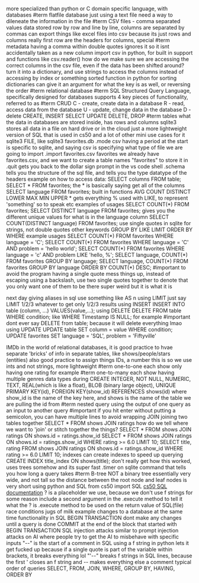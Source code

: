 more specialized than python or C
domain specific language, with databases
#term flatfile database
	just using a text file
	need a way to dileneate the information in the file
	#term CSV files - comma separated values
		data stored row by row and line by line, columns are separated by commas
		can export things like excel files into csv because its just rows and columns really
		first row are the headers for columns, special
			#term metadata
		having a comma within double quotes ignores it so it isnt accidentally taken as a new column
		import csv in python, for built in support and functions like csv.reader()
how do we make sure we are accessing the correct columns in the csv file, even if the data has been shifted around?
	turn it into a dictionary, and use strings to access the columns instead of accessing by index or something
sorted function in python for sorting dictionaries
	can give it an argument for what the key is as well, or reversing the order
#term relational database
#term SQL
	Structured Query Language, specifically designed for databases
	supports 4 key pieces of functionality, referred to as #term CRUD
		C - create, create data in a database
		R - read, access data from the database
		U - update, change data in the database
		D - delete
		CREATE, INSERT
		SELECT
		UPDATE
		DELETE, DROP
#term tables
	what the data in databases are stored inside, has rows and columns
sqlite3
	stores all data in a file on hard drive or in the cloud
	just a more lightweight version of SQL that is used in cs50 and a lot of other mini use cases for it
	sqlite3 FILE, like sqlite3 favorites.db 
		.mode csv
			having a period at the start is specific to sqlite, and saying csv is specifying what type of file we are going to import
		.import favorites.csv favorites
			we already have favorites.csv, and we want to create a table names "favorites" to store it in
		.quit
			gets you  back to the dollar sign prompt in the vs code shell
		.schema
			tells you the structure of the sql file, and tells you the type datatype of the headers
		example on how to access data: SELECT columns FROM table;
		SELECT \* FROM favorites;
			the \* is basically saying get all of the columns
		SELECT language FROM favorites;
built in functions
	AVG
	COUNT 
	DISTINCT
	LOWER
	MAX
	MIN
	UPPER
	\*
		gets everything
	%
		used with LIKE, to represent 'something' so to speak
	etc
	examples of usages
		SELECT COUNT(\*) FROM favorites;
		SELECT DISTINCT language FROM favorites;
			gives you the different unique values for what is in the language column
		SELECT COUNT(DISTINCT language) FROM favorites;
use single quotes in sqlite for strings, not double quotes
other keywords
	GROUP BY
	LIKE
	LIMIT
	ORDER BY
	WHERE
	example usages
		SELECT COUNT(\*) FROM favorites WHERE language = 'C';
		SELECT COUNT(\*) FROM favorites WHERE language = 'C' AND problem = 'hello world';
		SELECT COUNT(\*) FROM favorites WHERE language = 'c' AND problem LIKE 'hello, %';
		SELECT language, COUNT(\*) FROM favorites GROUP BY language;
		SELECT language, COUNT(\*) FROM favorites GROUP BY language ORDER BY COUNT(\*) DESC;
#important to avoid the program having a single quote mess things up, instead of escaping using a backslash, use two single quotes together to denote that you only want one of them to be there
	super weird but it is what it is

next day
giving aliases in sql
	use something like AS n
using LIMIT
	just say LIMIT 1/2/3 whatever to get only 1/2/3 results
using INSERT
	INSERT INTO table (column, ...) VALUES(value,...);
using DELETE
	DELETE FROM table WHERE condition;
		like WHERE Timestamp IS NULL; for example
	#important dont ever say DELETE from table; because it will delete everything lmao
using UPDATE
	UPDATE table SET column = value WHERE condition;
	UPDATE favorites SET language = 'SQL', problem = 'Fiftyville'

IMDb
	in the world of relational databases, it is good practice to hvae separate 'bricks' of info in separate tables, like shows/people/stars (entities)
	also good practice to assign things IDs, a number
		this is so we use ints and not strings, more lightweight
	#term one-to-one 
		each show only having one rating for example
	#term one-to-many
		each show having multiple genres
	data types during CREATE
		INTEGER, NOT NULL, NUMERIC,  TEXT, REAL(which is like a float), BLOB (binary large object), UNIQUE
		PRIMARY KEY(id), 
		FOREIGN KEY(show_id) REFERENCES shows(id)
			where show_id is the name of the key here, and shows is the name of the table  we are pulling the id from
	#term nested query
		using the output of one query as an input to another query
		#important if you hit enter without putting a semicolon, you can have multiple lines to avoid wrapping
	JOIN
		joining two tables together
		SELECT \* FROM shows JOIN ratings
			how do we tell where we want to 'join' or stitch together the things?
		SELECT \* FROM shows JOIN ratings ON shows.id = ratings.show_id
		SELECT \* FROM shows JOIN ratings ON shows.id = ratings.show_id WHERE rating >= 6.0 LIMIT 10;
		SELECT title, rating FROM shows JOIN ratings ON shows.id = ratings.show_id WHERE rating >= 6.0 LIMIT 10;
indexes
	can create indexes to speed up querying
	CREATE INDEX title_index ON shows(title);
		don't really get how this worked, uses trees somehow and its super fast
	.timer on
		sqlite command that tells you how long a query takes
	#term B-tree
		NOT  a binary tree
		essentially very wide, and not tall so the distance between the root node and leaf nodes is very short
using python and SQL
	from cs50 import SQL
	[cs50 SQL documentation](https://cs50.readthedocs.io/libraries/cs50/python/#cs50.SQL)
	? is a placeholder we use, because we don't use f strings for some reason
		include a second argument in the .execute method to tell it what the ? is 
	.execute method to be used on the return value of SQL(file)
race conditions
	jugs of milk example 
	changes to a database at the same time
	functionality in SQL
		BEGIN TRANSACTION
			dont make any changes until a query is done
		COMMIT
			at the end of the block that started with BEGIN TRANSACTION
SQL injection attacks
	similar to prompt injection attacks on AI where people try to get the AI to misbehave with specific inputs
	"--" is the start of a comment in SQL 
	using a f string in python lets it get fucked up because if a single quote is part of the variable within brackets, it breaks everything lol
	"'--" breaks f strings in SQL lines, because the first \' closes an f string and -- makes everything else a comment
typical order of queries
	SELECT, FROM, JOIN, WHERE, GROUP BY, HAVING, ORDER BY